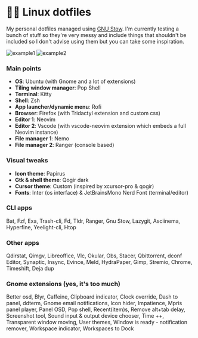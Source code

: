 # 🐧🔧 Linux dotfiles

My personal dotfiles managed using [GNU Stow](https://www.gnu.org/software/stow/).
I'm currently testing a bunch of stuff so they're very messy and include things that shouldn't be
included so I don't advise using them but you can take some inspiration.

![example1](https://i.imgur.com/Ul9iUjE.png)
![example2](https://i.imgur.com/uQU2ioU.png)

### Main points

- **OS**: Ubuntu (with Gnome and a lot of extensions)
- **Tiling window manager**: Pop Shell
- **Terminal**: Kitty
- **Shell**: Zsh
- **App launcher/dynamic menu**: Rofi
- **Browser**: Firefox (with Tridactyl extension and custom css)
- **Editor 1**: Neovim
- **Editor 2**: Vscode (with vscode-neovim extension which embeds a full Neovim instance)
- **File manager 1**: Nemo
- **File manager 2**: Ranger (console based)

### Visual tweaks

- **Icon theme**: Papirus
- **Gtk & shell theme**: Qogir dark
- **Cursor theme**: Custom (inspired by xcursor-pro & qogir)
- **Fonts**: Inter (os interface) & JetBrainsMono Nerd Font (terminal/editor)

### CLI apps

Bat, Fzf, Exa, Trash-cli, Fd, Tldr, Ranger, Gnu Stow, Lazygit, Asciinema, Hyperfine,
Yeelight-cli, Htop

### Other apps

Qdirstat, Qimgv, Libreoffice, Vlc, Okular, Obs, Stacer, Qbittorrent, dconf Editor,
Synaptic, Insync, Evince, Meld, HydraPaper, Gimp, Stremio, Chrome, Timeshift, Deja dup

### Gnome extensions (yes, it's too much)

Better osd, Blyr, Caffeine, Clipboard indicator, Clock override, Dash to panel, ddterm,
Gnome email notifications, Icon hider, Impatience, Mpris panel player, Panel OSD, Pop shell,
Recent(item)s, Remove alt+tab delay, Screenshot tool, Sound input & output device chooser,
Time ++, Transparent window moving, User themes, Window is ready - notification remover,
Workspace indicator, Workspaces to Dock
